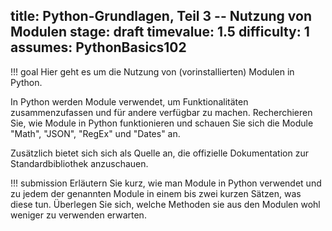 title: Python-Grundlagen, Teil 3 -- Nutzung von Modulen
stage: draft
timevalue: 1.5
difficulty: 1
assumes: PythonBasics102
---
!!! goal
    Hier geht es um die Nutzung von (vorinstallierten) Modulen in Python.  

In Python werden Module verwendet, um Funktionalitäten zusammenzufassen und für andere
verfügbar zu machen. Recherchieren Sie, wie Module in Python funktionieren und schauen
Sie sich die Module "Math", "JSON", "RegEx" und "Dates" an.

Zusätzlich bietet sich sich als Quelle an, die offizielle Dokumentation zur Standardbibliothek
anzuschauen.


!!! submission
    Erläutern Sie kurz, wie man Module in Python verwendet und zu jedem der genannten
    Module in einem bis zwei kurzen Sätzen, was diese tun. Überlegen Sie sich, welche
    Methoden sie aus den Modulen wohl weniger zu verwenden erwarten.
